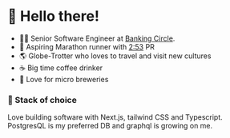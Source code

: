 # 👋 Hello there!

- 👨‍💻 Senior Software Engineer at [Banking Circle](https://www.bankingcircle.com).
- 🏃 Aspiring Marathon runner with [2:53]("https://www.strava.com/activities/2748854869#5812924733") PR
- 🌎 Globe-Trotter who loves to travel and visit new cultures
- ☕ Big time coffee drinker
- 🍺 Love for micro breweries

### 🚀 Stack of choice

Love building software with Next.js, tailwind CSS and Typescript. PostgresQL is my preferred DB and graphql is growing on me.
